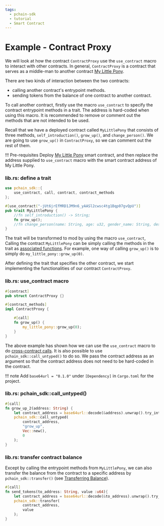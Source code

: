 ```yaml
---
tags:
  - pchain-sdk
  - tutorial
  - Smart Contract
---
```


# Example - Contract Proxy

We will look at how the contract `ContractProxy` use the `use_contract` macro to interact with other contracts. In general, `ContractProxy` is a contract that serves as a middle-man to another contract [My Little Pony](2_my_little_pony.md). 

There are two kinds of interaction between the two contracts:

- calling another contract's entrypoint methods.
- sending tokens from the balance of one contract to another contract.

To call another contract, firstly use the macro `use_contract` to specify the contract entrypoint methods in a trait. The address is hard-coded when using this macro. It is recommended to remove or comment out  the methods that are not intended to be used. 

Recall that we have a deployed contract called `MyLittlePony` that consists of three methods,
`self_introduction()`, `grow_up()`, and `change_person()`. We are going to use `grow_up()` in 
`ContractProxy`, so we can comment out the rest of them. 

!!! Pre-requisites
    Deploy [My Little Pony](./2_my_little_pony.md) smart contract, and then replace the address supplied to `use_contract` macro with the smart contract address of My Little Pony.

### lib.rs: define a trait
```rust
use pchain_sdk::{
    use_contract, call, contract, contract_methods
};

#[use_contract("-jUt6jrEfMRD1JM9n6_yAASl2cwsc4tg1Bqp07gvQpU")]
pub trait MyLittlePony {
    //fn self_introduction() -> String;
    fn grow_up();
    //fn change_person(name: String, age: u32, gender_name: String, description: String);
}
```

The trait will be transformed to mod by using the macro `use_contract`, Calling the contract `MyLittlePony`
can be simply calling the methods in the trait as [associated functions](https://doc.rust-lang.org/rust-by-example/fn/methods.html). For example, one way of calling 
`grow_up()` is to simply do `my_little_pony::grow_up(0)`.

After defining the trait that specifies the other contract, we start implementing the functionalities of our contract `ContractProxy`.

### lib.rs: use_contract macro
```rust
#[contract]
pub struct ContractProxy {}

#[contract_methods]
impl ContractProxy {

    #[call]
    fn grow_up() {
        my_little_pony::grow_up(0);
    }
}
```

The above example has shown how we can use the `use_contract` macro to do [cross-contract calls](../advanced/cross_contract_call.md). It is also possible
to use `pchain_sdk::call_untyped()` to do so. We pass the contract address as an argument so that the contract
address does not need to be hard-coded in the contract.

!!! note
    Add `base64url = "0.1.0"` under `[Dependency]` in `Cargo.toml` for the project.

### lib.rs: pchain_sdk::call_untyped()
```rust
#[call]
fn grow_up_2(address: String) {
    let contract_address = base64url::decode(&address).unwrap().try_into().unwrap();
    pchain_sdk::call_untyped(
        contract_address,
        "grow_up", 
        Vec::new(),
        0
    );
}
```

### lib.rs: transfer contract balance
Except by calling the entrypoint methods from `MyLittlePony`, we can also transfer the balance from the 
contract to a specific address by `pchain_sdk::transfer()` (see [Transferring Balance](../advanced/transferring_balance.md)).

```rust
#[call]
fn send_tokens(to_address: String, value :u64){
    let contract_address = base64url::decode(&to_address).unwrap().try_into().unwrap();
    pchain_sdk::transfer(
        contract_address,
        value
    );
}

```